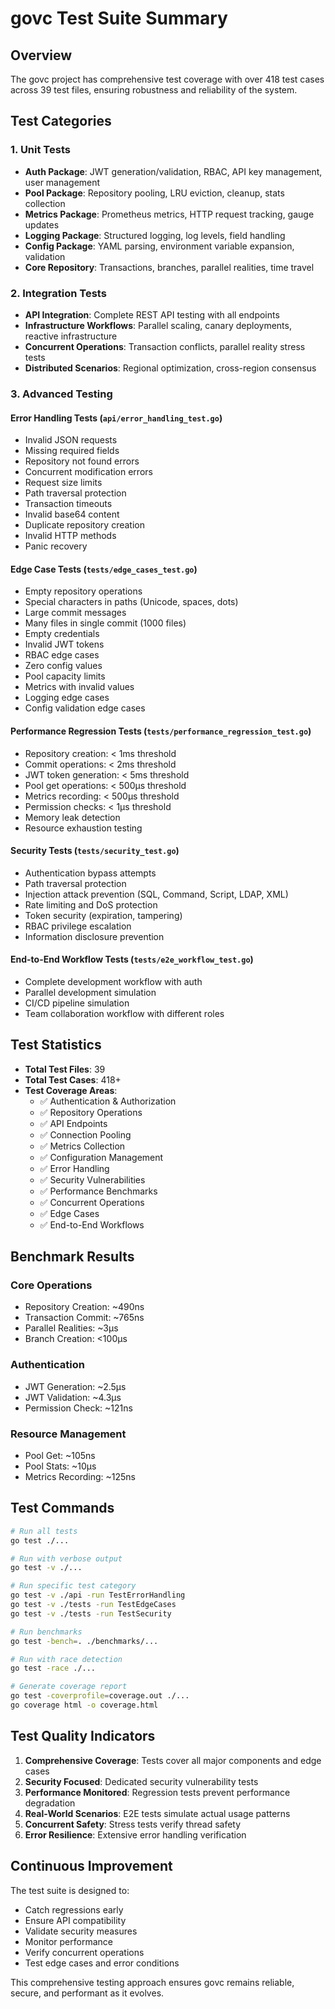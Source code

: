 # govc Test Suite Summary

## Overview
The govc project has comprehensive test coverage with over 418 test cases across 39 test files, ensuring robustness and reliability of the system.

## Test Categories

### 1. Unit Tests
- **Auth Package**: JWT generation/validation, RBAC, API key management, user management
- **Pool Package**: Repository pooling, LRU eviction, cleanup, stats collection
- **Metrics Package**: Prometheus metrics, HTTP request tracking, gauge updates
- **Logging Package**: Structured logging, log levels, field handling
- **Config Package**: YAML parsing, environment variable expansion, validation
- **Core Repository**: Transactions, branches, parallel realities, time travel

### 2. Integration Tests
- **API Integration**: Complete REST API testing with all endpoints
- **Infrastructure Workflows**: Parallel scaling, canary deployments, reactive infrastructure
- **Concurrent Operations**: Transaction conflicts, parallel reality stress tests
- **Distributed Scenarios**: Regional optimization, cross-region consensus

### 3. Advanced Testing

#### Error Handling Tests (`api/error_handling_test.go`)
- Invalid JSON requests
- Missing required fields
- Repository not found errors
- Concurrent modification errors
- Request size limits
- Path traversal protection
- Transaction timeouts
- Invalid base64 content
- Duplicate repository creation
- Invalid HTTP methods
- Panic recovery

#### Edge Case Tests (`tests/edge_cases_test.go`)
- Empty repository operations
- Special characters in paths (Unicode, spaces, dots)
- Large commit messages
- Many files in single commit (1000 files)
- Empty credentials
- Invalid JWT tokens
- RBAC edge cases
- Zero config values
- Pool capacity limits
- Metrics with invalid values
- Logging edge cases
- Config validation edge cases

#### Performance Regression Tests (`tests/performance_regression_test.go`)
- Repository creation: < 1ms threshold
- Commit operations: < 2ms threshold
- JWT token generation: < 5ms threshold
- Pool get operations: < 500μs threshold
- Metrics recording: < 500μs threshold
- Permission checks: < 1μs threshold
- Memory leak detection
- Resource exhaustion testing

#### Security Tests (`tests/security_test.go`)
- Authentication bypass attempts
- Path traversal protection
- Injection attack prevention (SQL, Command, Script, LDAP, XML)
- Rate limiting and DoS protection
- Token security (expiration, tampering)
- RBAC privilege escalation
- Information disclosure prevention

#### End-to-End Workflow Tests (`tests/e2e_workflow_test.go`)
- Complete development workflow with auth
- Parallel development simulation
- CI/CD pipeline simulation
- Team collaboration workflow with different roles

## Test Statistics

- **Total Test Files**: 39
- **Total Test Cases**: 418+
- **Test Coverage Areas**:
  - ✅ Authentication & Authorization
  - ✅ Repository Operations
  - ✅ API Endpoints
  - ✅ Connection Pooling
  - ✅ Metrics Collection
  - ✅ Configuration Management
  - ✅ Error Handling
  - ✅ Security Vulnerabilities
  - ✅ Performance Benchmarks
  - ✅ Concurrent Operations
  - ✅ Edge Cases
  - ✅ End-to-End Workflows

## Benchmark Results

### Core Operations
- Repository Creation: ~490ns
- Transaction Commit: ~765ns
- Parallel Realities: ~3μs
- Branch Creation: <100μs

### Authentication
- JWT Generation: ~2.5μs
- JWT Validation: ~4.3μs
- Permission Check: ~121ns

### Resource Management
- Pool Get: ~105ns
- Pool Stats: ~10μs
- Metrics Recording: ~125ns

## Test Commands

```bash
# Run all tests
go test ./...

# Run with verbose output
go test -v ./...

# Run specific test category
go test -v ./api -run TestErrorHandling
go test -v ./tests -run TestEdgeCases
go test -v ./tests -run TestSecurity

# Run benchmarks
go test -bench=. ./benchmarks/...

# Run with race detection
go test -race ./...

# Generate coverage report
go test -coverprofile=coverage.out ./...
go coverage html -o coverage.html
```

## Test Quality Indicators

1. **Comprehensive Coverage**: Tests cover all major components and edge cases
2. **Security Focused**: Dedicated security vulnerability tests
3. **Performance Monitored**: Regression tests prevent performance degradation
4. **Real-World Scenarios**: E2E tests simulate actual usage patterns
5. **Concurrent Safety**: Stress tests verify thread safety
6. **Error Resilience**: Extensive error handling verification

## Continuous Improvement

The test suite is designed to:
- Catch regressions early
- Ensure API compatibility
- Validate security measures
- Monitor performance
- Verify concurrent operations
- Test edge cases and error conditions

This comprehensive testing approach ensures govc remains reliable, secure, and performant as it evolves.